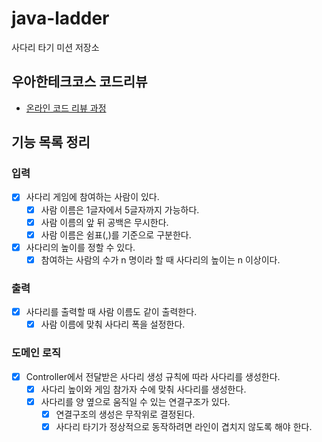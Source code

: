 # java-ladder

사다리 타기 미션 저장소

## 우아한테크코스 코드리뷰

- [온라인 코드 리뷰 과정](https://github.com/woowacourse/woowacourse-docs/blob/master/maincourse/README.md)

## 기능 목록 정리

### 입력
*[x] 사다리 게임에 참여하는 사람이 있다.
    *[x] 사람 이름은 1글자에서 5글자까지 가능하다.
    *[x] 사람 이름의 앞 뒤 공백은 무시한다.
    *[x] 사람 이름은 쉼표(,)를 기준으로 구분한다.

*[x] 사다리의 높이를 정할 수 있다.
    *[x] 참여하는 사람의 수가 n 명이라 할 때 사다리의 높이는 n 이상이다.

### 출력
*[x] 사다리를 출력할 때 사람 이름도 같이 출력한다.
    *[x] 사람 이름에 맞춰 사다리 폭을 설정한다.

### 도메인 로직
*[x] Controller에서 전달받은 사다리 생성 규칙에 따라 사다리를 생성한다.
    *[x] 사다리 높이와 게임 참가자 수에 맞춰 사다리를 생성한다.
    *[x] 사다리를 양 옆으로 움직일 수 있는 연결구조가 있다.
        *[x] 연결구조의 생성은 무작위로 결정된다.
        *[x] 사다리 타기가 정상적으로 동작하려면 라인이 겹치지 않도록 해야 한다.
